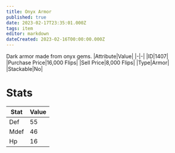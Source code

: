 ```yaml
---
title: Onyx Armor
published: true
date: 2023-02-17T23:35:01.000Z
tags: item
editor: markdown
dateCreated: 2023-02-16T00:00:00.000Z
---
```


Dark armor made from onyx gems.
|Attribute|Value|
|-|-|
|ID|1407|
|Purchase Price|16,000 Flips|
|Sell Price|8,000 Flips|
|Type|Armor|
|Stackable|No|

# Stats
|Stat|Value|
|-|-|
|Def|55|
|Mdef|46|
|Hp|16|
